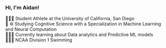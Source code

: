 ### Hi, I'm Aidan!

👨🏻‍🎓 Student Athlete at the University of California, San Diego <br/> 
🧠 ⚙️ Studying Cognitive Science with a Specialization in Machine Learning and Neural Computation <br/>
🧑🏻‍💻 Currently learning about Data analytics and Predictive ML models <br/>
🏊🏼‍♂️ NCAA Division 1 Swimming
